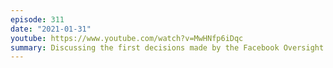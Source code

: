 ```yaml
---
episode: 311
date: "2021-01-31"
youtube: https://www.youtube.com/watch?v=MwHNfp6iDqc
summary: Discussing the first decisions made by the Facebook Oversight Board
---
```

